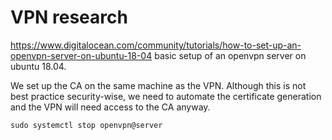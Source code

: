 # VPN research

https://www.digitalocean.com/community/tutorials/how-to-set-up-an-openvpn-server-on-ubuntu-18-04 basic setup of an openvpn server on ubuntu 18.04.

We set up the CA on the same machine as the VPN. Although this is not best practice security-wise, we need to automate the certificate generation and the VPN will need access to the CA anyway.

`sudo systemctl stop openvpn@server`



